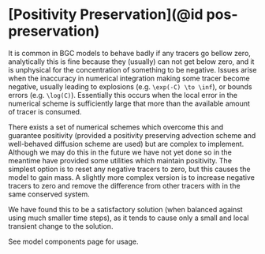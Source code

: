 # [Positivity Preservation](@id pos-preservation)

It is common in BGC models to behave badly if any tracers go bellow zero, analytically this is fine because they (usually) can not get below zero, and it is unphysical for the concentration of something to be negative. Issues arise when the inaccuracy in numerical integration making some tracer become negative, usually leading to explosions (e.g. ``\exp(-C) \to \inf``), or bounds errors (e.g. ``\log(C)``). Essentially this occurs when the local error in the numerical scheme is sufficiently large that more than the available amount of tracer is consumed.

There exists a set of numerical schemes which overcome this and guarantee positivity (provided a positivity preserving advection scheme and well-behaved diffusion scheme are used) but are complex to implement. Although we may do this in the future we have not yet done so in the meantime have provided some utilities which maintain positivity. The simplest option is to reset any negative tracers to zero, but this causes the model to gain mass. A slightly more complex version is to increase negative tracers to zero and remove the difference from other tracers with in the same conserved system.

We have found this to be a satisfactory solution (when balanced against using much smaller time steps), as it tends to cause only a small and local transient change to the solution.

See model components page for usage.